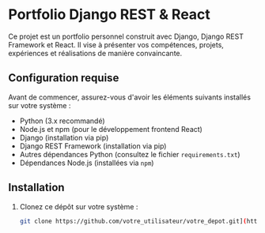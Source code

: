# Portfolio Django REST & React

Ce projet est un portfolio personnel construit avec Django, Django REST Framework et React. Il vise à présenter vos compétences, projets, expériences et réalisations de manière convaincante.

## Configuration requise

Avant de commencer, assurez-vous d'avoir les éléments suivants installés sur votre système :

- Python (3.x recommandé)
- Node.js et npm (pour le développement frontend React)
- Django (installation via pip)
- Django REST Framework (installation via pip)
- Autres dépendances Python (consultez le fichier `requirements.txt`)
- Dépendances Node.js (installées via `npm`)

## Installation

1. Clonez ce dépôt sur votre système :

   ```bash
   git clone https://github.com/votre_utilisateur/votre_depot.git](https://github.com/AissiouAbdallahDevFs/djangoPortfolio.git)https://github.com/AissiouAbdallahDevFs/djangoPortfolio.git
